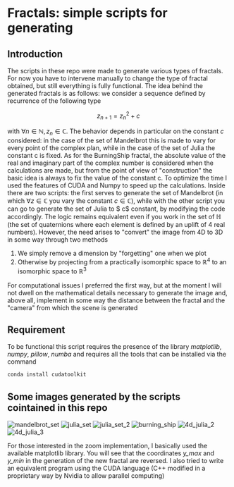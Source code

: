 # Fractals: simple scripts for generating

## Introduction
The scripts in these repo were made to generate various types of fractals. For now you have to intervene manually to change the type of fractal obtained, but still everything is fully functional. The idea behind the generated fractals is as follows: we consider a sequence defined by recurrence of the following type

$$z_{n+1} = z_n^2 + c$$

with $\forall n \in \mathbb{N}, z_n  \in \mathbb{C}$. The behavior depends in particular on the constant $c$ considered: in the case of the set of Mandelbrot this is made to vary for every point of the complex plan, while in the case of the set of Julia the constant c is fixed. As for the BurningShip fractal, the absolute value of the real and imaginary part of the complex number is considered when the calculations are made, but from the point of view of "construction" the basic idea is always to fix the value of the constant c. 
To optimize the time I used the features of CUDA and Numpy to speed up the calculations.
Inside there are two scripts: the first serves to generate the set of Mandelbrot (in which $\forall z \in \mathbb{C}$ you vary the constant $c \in \mathbb{C}$), while with the other script you can go to generate the set of Julia to $ c$ constant, by modifying the code accordingly.
The logic remains equivalent even if you work in the set of $\mathbb{H}$ (the set of quaternions where each element is defined by an uplift of 4 real numbers). However, the need arises to "convert" the image from 4D to 3D in some way through two methods
1) We simply remove a dimension by "forgetting" one when we plot 
2) Otherwise by projecting from a practically isomorphic space to $\mathbb{R}^4$ to an isomorphic space to $\mathbb{R}^3$

For computational issues I preferred the first way, but at the moment I will not dwell on the mathematical details necessary to generate the image and, above all, implement in some way the distance between the fractal and the "camera" from which the scene is generated
## Requirement
To be functional this script requires the presence of the library _matplotlib_, _numpy_, _pillow_, _numba_ and requires all the tools that can be installed via the command
```bash
conda install cudatoolkit
```
## Some images generated by the scripts cointained in this repo
![mandelbrot_set](https://github.com/Fr4nci/frattali/blob/main/Immagini%20varie%20generate/mandelbrot_set.png)
![julia_set](https://github.com/Fr4nci/frattali/blob/main/Immagini%20varie%20generate/julia_set.png)
![julia_set_2](https://github.com/Fr4nci/frattali/blob/main/Immagini%20varie%20generate/julia_colored.png)
![burning_ship](https://github.com/Fr4nci/frattali/blob/main/Immagini%20varie%20generate/immagine_zoom_burning_ship.png)
![4d_julia_2](https://github.com/Fr4nci/frattali/blob/main/Frattali%20in%204D/frattale4_3.png)
![4d_julia_3](https://github.com/Fr4nci/frattali/blob/main/Frattali%20in%204D/frattale5_1.png) 

For those interested in the zoom implementation, I basically used the available matplotlib library. You will see that the coordinates _y_max_ and _y_min_ in the generation of the new fractal are reversed.
I also tried to write an equivalent program using the CUDA language (C++ modified in a proprietary way by Nvidia to allow parallel computing)
